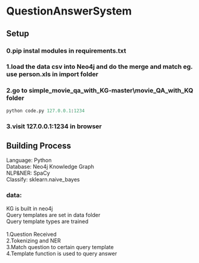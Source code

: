 # QuestionAnswerSystem
## Setup 
### 0.pip instal modules in requirements.txt<br>
### 1.load the data csv into Neo4j and do the merge and match eg. use person.xls in import folder<br>
### 2.go to simple_movie_qa_with_KG-master\movie_QA_with_KQ folder <br>
```python
python code.py 127.0.0.1:1234
```
### 3.visit 127.0.0.1:1234 in browser


## Building Process
Language: Python<br>
Database:  Neo4j Knowledge Graph<br>
NLP&NER: SpaCy<br>
Classify:     sklearn.naive_bayes<br>

### data: 
KG is built in neo4j<br> 
Query templates are set in data folder<br>
Query template types are trained<br>
<br>
1.Question Received<br>
2.Tokenizing and NER<br>
3.Match question to certain query template<br>
4.Template function is used to query answer<br>

